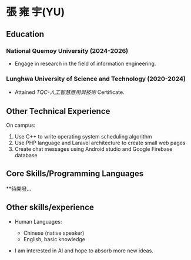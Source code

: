 張 雍 宇(YU)
=======================

Education
---------

### National Quemoy University (2024-2026)
* Engage in research in the field of information engineering.

### Lunghwa University of Science and Technology (2020-2024)
* Attained *TQC-人工智慧應用與技術* Certificate.


Other Technical Experience
--------------------------

On campus:
1. Use C++ to write operating system scheduling algorithm
2. Use PHP language and Laravel architecture to create small web pages
3. Create chat messages using Android studio and Google Firebase database

Core Skills/Programming Languages
---------------------------------

**待開發...

Other skills/experience 
-----------------------

* Human Languages:

     * Chinese (native speaker)
     * English, basic knowledge

* I am interested in AI and hope to absorb more new ideas.
